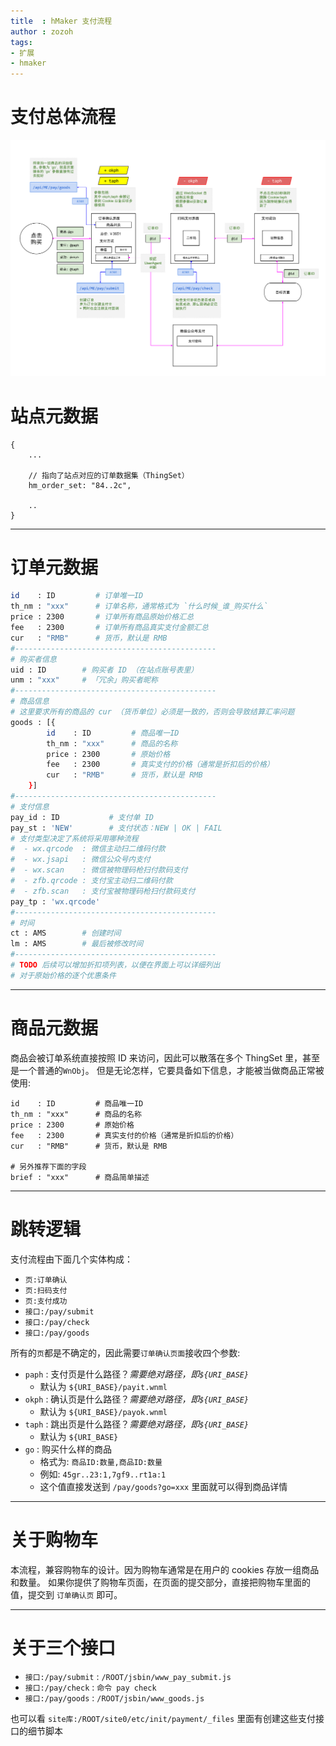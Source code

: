 ```yaml
---
title  : hMaker 支付流程
author : zozoh
tags:
- 扩展
- hmaker
---
```


# 支付总体流程

![](hm_payment_overview.png)

# 站点元数据

```
{
    ...

    // 指向了站点对应的订单数据集（ThingSet）
    hm_order_set: "84..2c",

    ..
}
```

-----------------------------------------------
# 订单元数据

```bash
id    : ID         # 订单唯一ID
th_nm : "xxx"      # 订单名称，通常格式为 `什么时候_谁_购买什么`
price : 2300       # 订单所有商品原始价格汇总
fee   : 2300       # 订单所有商品真实支付金额汇总
cur   : "RMB"      # 货币，默认是 RMB
#---------------------------------------------
# 购买者信息
uid : ID        # 购买者 ID （在站点账号表里）
unm : "xxx"     # 「冗余」购买者昵称
#---------------------------------------------
# 商品信息
# 这里要求所有的商品的 cur （货币单位）必须是一致的，否则会导致结算汇率问题
goods : [{
        id    : ID         # 商品唯一ID
        th_nm : "xxx"      # 商品的名称
        price : 2300       # 原始价格
        fee   : 2300       # 真实支付的价格（通常是折扣后的价格）
        cur   : "RMB"      # 货币，默认是 RMB
    }]
#---------------------------------------------
# 支付信息
pay_id : ID           # 支付单 ID
pay_st : 'NEW'        # 支付状态：NEW | OK | FAIL
# 支付类型决定了系统将采用哪种流程
#  - wx.qrcode  : 微信主动扫二维码付款
#  - wx.jsapi   : 微信公众号内支付
#  - wx.scan    : 微信被物理码枪扫付款码支付
#  - zfb.qrcode : 支付宝主动扫二维码付款
#  - zfb.scan   : 支付宝被物理码枪扫付款码支付
pay_tp : 'wx.qrcode' 
#---------------------------------------------
# 时间
ct : AMS        # 创建时间
lm : AMS        # 最后被修改时间
#---------------------------------------------
# TODO 后续可以增加折扣项列表，以便在界面上可以详细列出
# 对于原始价格的逐个优惠条件
```

-----------------------------------------------
# 商品元数据

商品会被订单系统直接按照 ID 来访问，因此可以散落在多个 ThingSet 里，甚至是一个普通的`WnObj`。
但是无论怎样，它要具备如下信息，才能被当做商品正常被使用:

```
id    : ID         # 商品唯一ID
th_nm : "xxx"      # 商品的名称
price : 2300       # 原始价格
fee   : 2300       # 真实支付的价格（通常是折扣后的价格）
cur   : "RMB"      # 货币，默认是 RMB

# 另外推荐下面的字段
brief : "xxx"      # 商品简单描述
```

-----------------------------------------------
# 跳转逻辑

支付流程由下面几个实体构成：

- `页:订单确认`
- `页:扫码支付`
- `页:支付成功`
- `接口:/pay/submit`
- `接口:/pay/check`
- `接口:/pay/goods`

所有的`页`都是不确定的，因此需要`订单确认页面`接收四个参数:

- `paph` : 支付页是什么路径？*需要绝对路径，即`${URI_BASE}`*
    + 默认为 `${URI_BASE}/payit.wnml`
- `okph` : 确认页是什么路径？*需要绝对路径，即`${URI_BASE}`*
    + 默认为 `${URI_BASE}/payok.wnml` 
- `taph` : 跳出页是什么路径？*需要绝对路径，即`${URI_BASE}`*
    + 默认为 `${URI_BASE}` 
- `go` : 购买什么样的商品
    + 格式为: `商品ID:数量,商品ID:数量`
    + 例如: `45gr..23:1,7gf9..rt1a:1`
    + 这个值直接发送到 `/pay/goods?go=xxx` 里面就可以得到商品详情


-----------------------------------------------
# 关于购物车

本流程，兼容购物车的设计。因为购物车通常是在用户的 cookies 存放一组商品和数量。
如果你提供了购物车页面，在页面的提交部分，直接把购物车里面的值，提交到 `订单确认页` 即可。

-----------------------------------------------
# 关于三个接口

- `接口:/pay/submit` : `/ROOT/jsbin/www_pay_submit.js`
- `接口:/pay/check`  : `命令 pay check`
- `接口:/pay/goods`  : `/ROOT/jsbin/www_goods.js`

也可以看 `site库:/ROOT/site0/etc/init/payment/_files` 里面有创建这些支付接口的细节脚本






